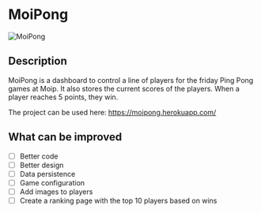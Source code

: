 # MoiPong

![MoiPong](https://i.imgur.com/asRAz3O.png)

## Description

MoiPong is a dashboard to control a line of players for the friday Ping Pong games at Moip.
It also stores the current scores of the players.
When a player reaches 5 points, they win.

The project can be used here: https://moipong.herokuapp.com/

## What can be improved
- [ ] Better code
- [ ] Better design
- [ ] Data persistence
- [ ] Game configuration
- [ ] Add images to players
- [ ] Create a ranking page with the top 10 players based on wins
